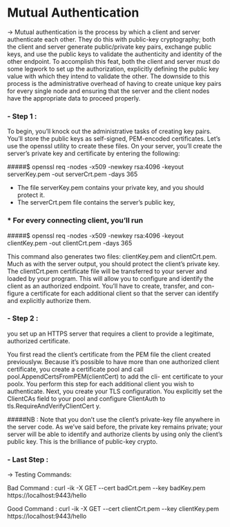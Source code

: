 # Mutual Authentication

-> Mutual authentication is the process by which a client and server authenticate each other.
They do this with public-key cryptography; both the client and server generate public/private key pairs,
exchange public keys, and use the public keys to validate the authenticity and identity of the other endpoint.
To accomplish this feat, both the client and server must do some legwork to set up the authorization,
explicitly defining the public key value with which they intend to validate the other.
The downside to this process is the administrative overhead of having to create unique key pairs for every single node
and ensuring that the server and the client nodes have the appropriate data to proceed properly.


### - Step 1 :

To begin, you’ll knock out the administrative tasks of creating key pairs. You’ll store the public keys as self-signed, PEM-encoded certificates. Let’s use the openssl utility to create these files. On your server, you’ll create the server’s private key and certificate by entering the following:

#####$ openssl req -nodes -x509 -newkey rsa:4096 -keyout serverKey.pem -out serverCrt.pem -days 365

- The file serverKey.pem contains your private key, and you should protect it. 
- The serverCrt.pem file contains the server’s public key, 

### * For every connecting client, you’ll run
#####$ openssl req -nodes -x509 -newkey rsa:4096 -keyout clientKey.pem -out clientCrt.pem -days 365

This command also generates two files: clientKey.pem and clientCrt.pem. Much as with the server output, you should protect the client’s private
key. The clientCrt.pem certificate file will be transferred to your server and loaded by your program. 
This will allow you to configure and identify the client as an authorized endpoint. You’ll have to create,
transfer, and con- figure a certificate for each additional client so that the server can identify and explicitly authorize them.

### - Step 2 :

you set up an HTTPS server that requires a client to provide a legitimate, authorized certificate.

You first read the client’s certificate from the PEM file the client created previouslyw. Because it’s possible to have more than one authorized client certificate, you create a certificate pool and call pool.AppendCertsFromPEM(clientCert) to add the cli- ent certificate to your poolx. You perform this step for each additional client you wish to authenticate.
Next, you create your TLS configuration. You explicitly set the ClientCAs field to your pool and configure ClientAuth to tls.RequireAndVerifyClientCert y.

#####NB : Note that you don’t use the client’s private-key file anywhere in the server code. As we’ve said before, the private key remains private; your server will be able to identify and authorize clients by using only the client’s public key. This is the brilliance of public-key crypto.

### - Last Step : 

-> Testing Commands:

Bad Command : curl -ik -X GET --cert badCrt.pem --key badKey.pem https://localhost:9443/hello

Good Command :  curl -ik -X GET --cert clientCrt.pem --key clientKey.pem https://localhost:9443/hello
